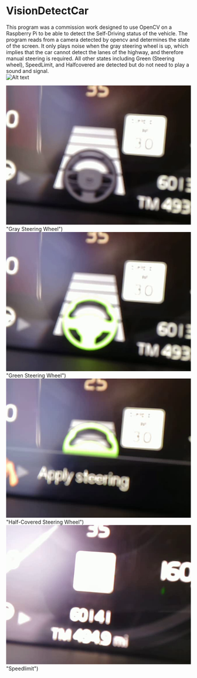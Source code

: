 # VisionDetectCar
This program was a commission work designed to use OpenCV on a Raspberry Pi to be able to detect the Self-Driving status of the vehicle. The program reads from a camera detected by opencv and determines the state of the screen. It only plays noise when the gray steering wheel is up, which implies that the car cannot detect the lanes of the highway, and therefore manual steering is required. All other states including Green (Steering wheel), SpeedLimit, and Halfcovered are detected but do not need to play a sound and signal.  
![Alt text](/Green#1.jpg "Title")

![Gray Steering Wheel](https://github.com/Odonn159/VisionDetectCar/blob/main/Gray%231.png) "Gray Steering Wheel")
![Green Steering Wheel](https://github.com/Odonn159/VisionDetectCar/blob/main/Green%231.png) "Green Steering Wheel")
![Half-Covered Steering Wheel](https://github.com/Odonn159/VisionDetectCar/blob/main/HalfCovered%231.png) "Half-Covered Steering Wheel")
![Speedlimit](https://github.com/Odonn159/VisionDetectCar/blob/main/Speedlimit.png) "Speedlimit")

